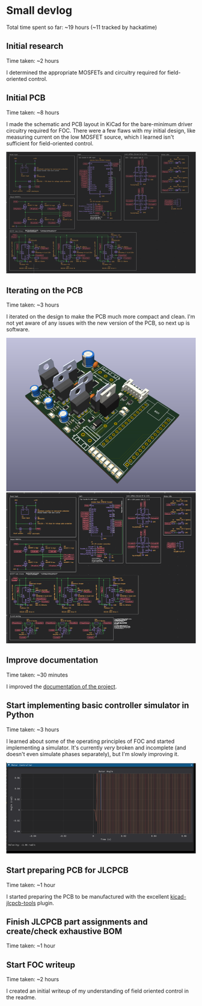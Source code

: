 # Small devlog

Total time spent so far: ~19 hours (~11 tracked by hackatime)

## Initial research
Time taken: ~2 hours

I determined the appropriate MOSFETs and circuitry required for field-oriented control.

## Initial PCB
Time taken: ~8 hours

I made the schematic and PCB layout in KiCad for the bare-minimum driver circuitry required for FOC. There were a few flaws with my initial design, like measuring current on the low MOSFET source, which I learned isn't sufficient for field-oriented control.

![](assets/schematic0.png)

## Iterating on the PCB
Time taken: ~3 hours

I iterated on the design to make the PCB much more compact and clean. I'm not yet aware of any issues with the new version of the PCB, so next up is software.

![](assets/board.png)
![](assets/schematic.png)

## Improve documentation
Time taken: ~30 minutes

I improved the [documentation of the project](https://github.com/Glitch752/focMotorController/blob/472c54bfc41076d94987bcc05ba8eb1525c3219e/README.md).

## Start implementing basic controller simulator in Python
Time taken: ~3 hours

I learned about some of the operating principles of FOC and started implementing a simulator. It's currently _very_ broken and incomplete (and doesn't even simulate phases separately), but I'm slowly improving it.

![](assets/gui1.png)

## Start preparing PCB for JLCPCB
Time taken: ~1 hour

I started preparing the PCB to be manufactured with the excellent [kicad-jlcpcb-tools](https://github.com/Bouni/kicad-jlcpcb-tools) plugin.

## Finish JLCPCB part assignments and create/check exhaustive BOM
Time taken: ~1 hour

## Start FOC writeup
Time taken: ~2 hours

I created an initial writeup of my understanding of field oriented control in the readme.
